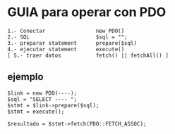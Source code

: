 #  GUIA para operar con PDO

	1.- Conectar				new PDO()
	2.- SQL						$sql = "";
	3.- preparar statement		prepare($sql)
	4.- ejecutar statement		execute()
	[ 5.- traer datos			fetch() || fetchAll() ]


## ejemplo

	$link = new PDO(----);
	$sql = "SELECT ---- ";
	$stmt = $link->prepare($sql);
	$stmt = execute();

	$resultado = $stmt->fetch(PDO::FETCH_ASSOC);

